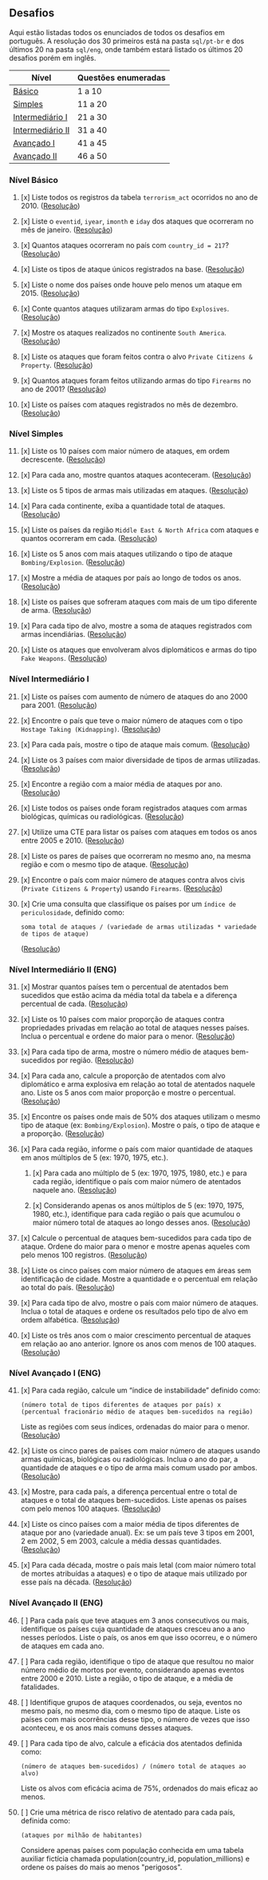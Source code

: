 ## Desafios
Aqui estão listadas todos os enunciados de todos os desafios em português. A resolução dos 30 primeiros está na pasta `sql/pt-br` e dos últimos 20 na pasta `sql/eng`, onde também estará listado os últimos 20 desafios porém em inglês.

| Nível | Questões enumeradas |
|-|-|
| [Básico](#nível-básico) | 1 a 10 |
| [Simples](#nível-simples) | 11 a 20 |
| [Intermediário I](#nível-intermediário-i) | 21 a 30 |
| [Intermediário II](#nível-intermediário-ii) | 31 a 40 |
| [Avançado I](#nível-avançado-i) | 41 a 45 |
| [Avançado II](#nível-avançado-ii) | 46 a 50 |

### Nível Básico
1. [x] Liste todos os registros da tabela `terrorism_act` ocorridos no ano de 2010. ([Resolução](/sql/pt-br/questao_01.sql))

2. [x] Liste o `eventid`, `iyear`, `imonth` e `iday` dos ataques que ocorreram no mês de janeiro. ([Resolução](/sql/pt-br/questao_02.sql))

3. [x] Quantos ataques ocorreram no país com `country_id = 217`? ([Resolução](/sql/pt-br/questao_03.sql))

4. [x] Liste os tipos de ataque únicos registrados na base. ([Resolução](/sql/pt-br/questao_04.sql))

5. [x] Liste o nome dos países onde houve pelo menos um ataque em 2015. ([Resolução](/sql/pt-br/questao_05.sql))

6. [x] Conte quantos ataques utilizaram armas do tipo `Explosives`. ([Resolução](/sql/pt-br/questao_06.sql))

7. [x] Mostre os ataques realizados no continente `South America`. ([Resolução](/sql/pt-br/questao_07.sql))

8. [x] Liste os ataques que foram feitos contra o alvo `Private Citizens & Property`. ([Resolução](/sql/pt-br/questao_08.sql))

9. [x] Quantos ataques foram feitos utilizando armas do tipo `Firearms` no ano de 2001? ([Resolução](/sql/pt-br/questao_09.sql))

10. [x] Liste os países com ataques registrados no mês de dezembro. ([Resolução](/sql/pt-br/questao_10.sql))

### Nível Simples
11. [x] Liste os 10 países com maior número de ataques, em ordem decrescente. ([Resolução](/sql/pt-br/questao_11.sql))

12. [x] Para cada ano, mostre quantos ataques aconteceram. ([Resolução](/sql/pt-br/questao_12.sql))

13. [x] Liste os 5 tipos de armas mais utilizadas em ataques. ([Resolução](/sql/pt-br/questao_13.sql))

14. [x] Para cada continente, exiba a quantidade total de ataques. ([Resolução](/sql/pt-br/questao_14.sql))

15. [x] Liste os países da região `Middle East & North Africa` com ataques e quantos ocorreram em cada. ([Resolução](/sql/pt-br/questao_15.sql))

16. [x] Liste os 5 anos com mais ataques utilizando o tipo de ataque `Bombing/Explosion`. ([Resolução](/sql/pt-br/questao_16.sql))

17. [x] Mostre a média de ataques por país ao longo de todos os anos. ([Resolução](/sql/pt-br/questao_17.sql))

18. [x] Liste os países que sofreram ataques com mais de um tipo diferente de arma. ([Resolução](/sql/pt-br/questao_18.sql))

19. [x] Para cada tipo de alvo, mostre a soma de ataques registrados com armas incendiárias. ([Resolução](/sql/pt-br/questao_19.sql))

20. [x] Liste os ataques que envolveram alvos diplomáticos e armas do tipo `Fake Weapons`. ([Resolução](/sql/pt-br/questao_20.sql))

### Nível Intermediário I
21. [x] Liste os países com aumento de número de ataques do ano 2000 para 2001. ([Resolução](/sql/pt-br/questao_21.sql))

22. [x] Encontre o país que teve o maior número de ataques com o tipo `Hostage Taking (Kidnapping)`. ([Resolução](/sql/pt-br/questao_22.sql))

23. [x] Para cada país, mostre o tipo de ataque mais comum. ([Resolução](/sql/pt-br/questao_23.sql))

24. [x] Liste os 3 países com maior diversidade de tipos de armas utilizadas. ([Resolução](/sql/pt-br/questao_24.sql))

25. [x] Encontre a região com a maior média de ataques por ano. ([Resolução](/sql/pt-br/questao_25.sql))

26. [x] Liste todos os países onde foram registrados ataques com armas biológicas, químicas ou radiológicas. ([Resolução](/sql/pt-br/questao_26.sql))

27. [x] Utilize uma CTE para listar os países com ataques em todos os anos entre 2005 e 2010. ([Resolução](/sql/pt-br/questao_27.sql))

28. [x] Liste os pares de países que ocorreram no mesmo ano, na mesma região e com o mesmo tipo de ataque. ([Resolução](/sql/pt-br/questao_28.sql))

29. [x] Encontre o país com maior número de ataques contra alvos civis (`Private Citizens & Property`) usando `Firearms`. ([Resolução](/sql/pt-br/questao_29.sql))

30. [x] Crie uma consulta que classifique os países por um `índice de periculosidade`, definido como:
    ```
    soma total de ataques / (variedade de armas utilizadas * variedade de tipos de ataque)
    ```  
    ([Resolução](/sql/pt-br/questao_30.sql))

### Nível Intermediário II (ENG)
31. [x] Mostrar quantos países tem o percentual de atentados bem sucedidos que estão acima da média total da tabela e a diferença percentual de cada. ([Resolução](/sql/eng/questao_31.sql))

32. [x] Liste os 10 países com maior proporção de ataques contra propriedades privadas em relação ao total de ataques nesses países. Inclua o percentual e ordene do maior para o menor. ([Resolução](/sql/eng/questao_32.sql))

33. [x] Para cada tipo de arma, mostre o número médio de ataques bem-sucedidos por região. ([Resolução](/sql/eng/questao_33.sql))

34. [x] Para cada ano, calcule a proporção de atentados com alvo diplomático e arma explosiva em relação ao total de atentados naquele ano. Liste os 5 anos com maior proporção e mostre o percentual. ([Resolução](/sql/eng/questao_34.sql))

35. [x] Encontre os países onde mais de 50% dos ataques utilizam o mesmo tipo de ataque (ex: `Bombing/Explosion`). Mostre o país, o tipo de ataque e a proporção. ([Resolução](/sql/eng/questao_35.sql))

36. [x] Para cada região, informe o país com maior quantidade de ataques em anos múltiplos de 5 (ex: 1970, 1975, etc.).
    1. [x] Para cada ano múltiplo de 5 (ex: 1970, 1975, 1980, etc.) e para cada região, identifique o país com maior número de atentados naquele ano. ([Resolução](/sql/eng/questao_36.1.sql))

    2. [x] Considerando apenas os anos múltiplos de 5 (ex: 1970, 1975, 1980, etc.), identifique para cada região o país que acumulou o maior número total de ataques ao longo desses anos. ([Resolução](/sql/eng/questao_36.2.sql))

37. [x] Calcule o percentual de ataques bem-sucedidos para cada tipo de ataque. Ordene do maior para o menor e mostre apenas aqueles com pelo menos 100 registros. ([Resolução](/sql/eng/questao_37.sql))

38. [x] Liste os cinco países com maior número de ataques em áreas sem identificação de cidade. Mostre a quantidade e o percentual em relação ao total do país. ([Resolução](/sql/eng/questao_38.sql))

39. [x] Para cada tipo de alvo, mostre o país com maior número de ataques. Inclua o total de ataques e ordene os resultados pelo tipo de alvo em ordem alfabética. ([Resolução](/sql/eng/questao_39.sql))

40. [x] Liste os três anos com o maior crescimento percentual de ataques em relação ao ano anterior. Ignore os anos com menos de 100 ataques. ([Resolução](/sql/eng/questao_40.sql))

### Nível Avançado I (ENG)
41. [x] Para cada região, calcule um “índice de instabilidade” definido como:
    ```
    (número total de tipos diferentes de ataques por país) x (percentual fracionário médio de ataques bem-sucedidos na região)
    ```
    Liste as regiões com seus índices, ordenadas do maior para o menor.  ([Resolução](/sql/eng/questao_41.sql))

42. [x] Liste os cinco pares de países com maior número de ataques usando armas químicas, biológicas ou radiológicas. Inclua o ano do par, a quantidade de ataques e o tipo de arma mais comum usado por ambos. ([Resolução](/sql/eng/questao_42.sql))

43. [x] Mostre, para cada país, a diferença percentual entre o total de ataques e o total de ataques bem-sucedidos. Liste apenas os países com pelo menos 100 ataques. ([Resolução](/sql/eng/questao_43.sql))

44. [x] Liste os cinco países com a maior média de tipos diferentes de ataque por ano (variedade anual).
    Ex: se um país teve 3 tipos em 2001, 2 em 2002, 5 em 2003, calcule a média dessas quantidades. ([Resolução](/sql/eng/questao_44.sql))

45. [x] Para cada década, mostre o país mais letal (com maior número total de mortes atribuídas a ataques) e o tipo de ataque mais utilizado por esse país na década. ([Resolução](/sql/eng/questao_45.sql))

### Nível Avançado II (ENG)
46. [ ] Para cada país que teve ataques em 3 anos consecutivos ou mais, identifique os países cuja quantidade de ataques cresceu ano a ano nesses períodos. Liste o país, os anos em que isso ocorreu, e o número de ataques em cada ano.

47. [ ] Para cada região, identifique o tipo de ataque que resultou no maior número médio de mortos por evento, considerando apenas eventos entre 2000 e 2010. Liste a região, o tipo de ataque, e a média de fatalidades.

48. [ ] Identifique grupos de ataques coordenados, ou seja, eventos no mesmo país, no mesmo dia, com o mesmo tipo de ataque. Liste os países com mais ocorrências desse tipo, o número de vezes que isso aconteceu, e os anos mais comuns desses ataques.

49. [ ] Para cada tipo de alvo, calcule a eficácia dos atentados definida como:
    ```
    (número de ataques bem-sucedidos) / (número total de ataques ao alvo)
    ```
    Liste os alvos com eficácia acima de 75%, ordenados do mais eficaz ao menos.

50. [ ] Crie uma métrica de risco relativo de atentado para cada país, definida como:
    ```
    (ataques por milhão de habitantes)
    ```
    Considere apenas países com população conhecida em uma tabela auxiliar fictícia chamada population(country_id, population_millions) e ordene os países do mais ao menos "perigosos".